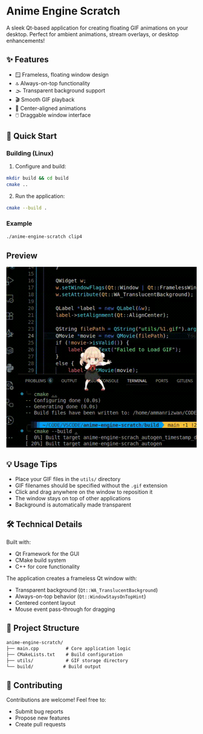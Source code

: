 # Anime Engine Scratch

A sleek Qt-based application for creating floating GIF animations on your desktop. Perfect for ambient animations, stream overlays, or desktop enhancements!

## ✨ Features

- 🪟 Frameless, floating window design
- 🔝 Always-on-top functionality
- 🌫️ Transparent background support
- 🎬 Smooth GIF playback
- 🎯 Center-aligned animations
- 🖱️ Draggable window interface

## 🚀 Quick Start

### Building (Linux)

1. Configure and build:
```bash
mkdir build && cd build
cmake ..
```

2. Run the application:
```bash
cmake --build .
```

### Example
```bash
./anime-engine-scratch clip4
```


## Preview

![Video-Preivew](./resources/preview.gif)

## 💡 Usage Tips

- Place your GIF files in the `utils/` directory
- GIF filenames should be specified without the `.gif` extension
- Click and drag anywhere on the window to reposition it
- The window stays on top of other applications
- Background is automatically made transparent

## 🛠️ Technical Details

Built with:
- Qt Framework for the GUI
- CMake build system
- C++ for core functionality

The application creates a frameless Qt window with:
- Transparent background (`Qt::WA_TranslucentBackground`)
- Always-on-top behavior (`Qt::WindowStaysOnTopHint`)
- Centered content layout
- Mouse event pass-through for dragging

## 📂 Project Structure

```
anime-engine-scratch/
├── main.cpp          # Core application logic
├── CMakeLists.txt    # Build configuration
├── utils/            # GIF storage directory
└── build/           # Build output
```

## 🤝 Contributing

Contributions are welcome! Feel free to:
- Submit bug reports
- Propose new features
- Create pull requests
